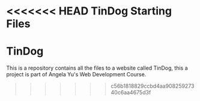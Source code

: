 <<<<<<< HEAD
TinDog Starting Files
=======
# TinDog
This is a repository contains all the files to a website called TinDog, this a project is part of Angela Yu's Web Development Course.
>>>>>>> c56b1818829ccbd4aa90825927340c6aa4675d3f

